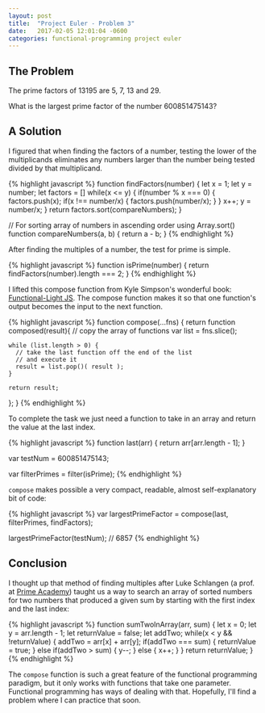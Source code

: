 ```yaml
---
layout: post
title:  "Project Euler - Problem 3"
date:   2017-02-05 12:01:04 -0600
categories: functional-programming project euler
---
```


## The Problem

The prime factors of 13195 are 5, 7, 13 and 29.

What is the largest prime factor of the number 600851475143?

## A Solution

I figured that when finding the factors of a number, testing the lower of the multiplicands eliminates any numbers larger than the number being tested divided by that multiplicand.

{% highlight javascript %}
function findFactors(number) {
  let x = 1;
  let y = number;
  let factors = []
  while(x <= y) {
    if(number % x === 0) {
      factors.push(x);
      if(x !== number/x) {
        factors.push(number/x);
      }
    }
    x++;
    y = number/x;
  }
  return factors.sort(compareNumbers);
}

// For sorting array of numbers in ascending order using Array.sort()
function compareNumbers(a, b) {
  return a - b;
}
{% endhighlight %}

After finding the multiples of a number, the test for prime is simple.

{% highlight javascript %}
function isPrime(number) {
  return findFactors(number).length === 2;
}
{% endhighlight %}


I lifted this compose function from Kyle Simpson's wonderful book: [Functional-Light JS](https://github.com/getify/Functional-Light-JS/blob/master/ch4.md). The compose function makes it so that one function's output becomes the input to the next function. 

{% highlight javascript %}
function compose(...fns) {
  return function composed(result){
    // copy the array of functions
    var list = fns.slice();

    while (list.length > 0) {
      // take the last function off the end of the list
      // and execute it
      result = list.pop()( result );
    }

    return result;
  };
}
{% endhighlight %}

To complete the task we just need a function to take in an array and return the value at the last index.

{% highlight javascript %}
function last(arr) {
  return arr[arr.length - 1];
}

var testNum = 600851475143;

var filterPrimes = filter(isPrime);
{% endhighlight %}

`compose` makes possible a very compact, readable, almost self-explanatory bit of code:

{% highlight javascript %}
var largestPrimeFactor = compose(last, filterPrimes, findFactors);

largestPrimeFactor(testNum); // 6857
{% endhighlight %}

## Conclusion

I thought up that method of finding multiples after Luke Schlangen (a prof. at [Prime Academy](https://primeacademy.io)) taught us a way to search an array of sorted numbers for two numbers that produced a given sum by starting with the first index and the last index:

{% highlight javascript %}
function sumTwoInArray(arr, sum) {
  let x = 0;
  let y = arr.length - 1;
  let returnValue = false;
  let addTwo;
  while(x < y && !returnValue) {
    addTwo = arr[x] + arr[y];
    if(addTwo === sum) {
      returnValue = true;
    } else if(addTwo > sum) {
      y--;
    } else {
      x++;
    }
  }
  return returnValue;
}
{% endhighlight %}

The `compose` function is such a great feature of the functional programming paradigm, but it only works with functions that take one parameter. Functional programming has ways of dealing with that. Hopefully, I'll find a problem where I can practice that soon.

